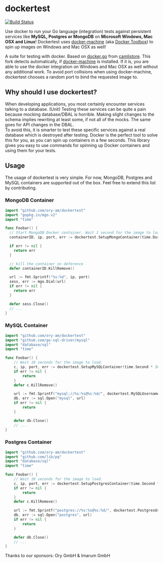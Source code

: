 # dockertest

[![Build Status](https://travis-ci.org/ory-am/dockertest.svg)](https://travis-ci.org/ory-am/dockertest)

Use docker to run your Go language (integration) tests against persistent services like **MySQL, Postgres or MongoDB** on **Microsoft Windows, Mac OSX and Linux**! Dockertest uses [docker-machine](https://docs.docker.com/machine/) (aka [Docker Toolbox](https://www.docker.com/toolbox)) to spin up images on Windows and Mac OSX as well!

A suite for testing with docker. Based on  [docker.go](https://github.com/camlistore/camlistore/blob/master/pkg/test/dockertest/docker.go) from [camlistore](https://github.com/camlistore/camlistore).
This fork detects automatically, if [docker-machine](https://docs.docker.com/machine/) is installed. If it is, you are able to use the docker integration on Windows and Mac OSX as well without any additional work. To avoid port collisions when using docker-machine, dockertest chooses a random port to bind the requested image to.

## Why should I use dockertest?

When developing applications, you most certainly encounter services talking to a database. (Unit) Testing these services can be quite a pain because mocking database/DBAL is horrible. Making slight changes to the schema implies rewriting at least some, if not all of the mocks. The same goes for API changes in the DBAL.  
To avoid this, it is smarter to test these specific services against a real database which is destroyed after testing. Docker is the perfect tool to solve this for you, as you can spin up containers in a few seconds. This library gives you easy to use commands for spinning up Docker containers and using them for your tests.

## Usage

The usage of dockertest is very simple. For now, MongoDB, Postgres and MySQL containers are supported out of the box. Feel free to extend this list by contributing.

### MongoDB Container

```go
import "github.com/ory-am/dockertest"
import "gopkg.in/mgo.v2"
import "time"

func Foobar() {
  // Start MongoDB Docker container. Wait 1 second for the image to load.
  containerID, ip, port, err := dockertest.SetupMongoContainer(time.Duration * 10)

  if err != nil {
    return err
  }

  // kill the container on deference
  defer containerID.KillRemove()

  url := fmt.Sprintf("%s:%d", ip, port)
  sess, err := mgo.Dial(url)
  if err != nil {
    return err
  }

  defer sess.Close()
  // ...
}
```

### MySQL Container

```go
import "github.com/ory-am/dockertest"
import "github.com/go-sql-driver/mysql"
import "database/sql"
import "time"

func Foobar() {
    // Wait 10 seconds for the image to load.
    c, ip, port, err := dockertest.SetupMySQLContainer(time.Second * 10)
    if err != nil {
        return
    }
    defer c.KillRemove()

    url := fmt.Sprintf("mysql://%s:%s@%s:%d/", dockertest.MySQLUsername, dockertest.MySQLPassword, ip, port)
    db, err := sql.Open("mysql", url)
    if err != nil {
        return
    }

    defer db.Close()
    // ...
}
```
### Postgres Container

```go
import "github.com/ory-am/dockertest"
import "github.com/lib/pq"
import "database/sql"
import "time"

func Foobar() {
    // Wait 10 seconds for the image to load.
    c, ip, port, err := dockertest.SetupPostgresContainer(time.Second * 10)
    if err != nil {
        return
    }
    defer c.KillRemove()

    url := fmt.Sprintf("postgres://%s:%s@%s:%d/", dockertest.PostgresUsername, dockertest.PostgresPassword, ip, port)
    db, err := sql.Open("postgres", url)
    if err != nil {
        return
    }

    defer db.Close()
    // ...
}
```

Thanks to our sponsors: Ory GmbH & Imarum GmbH
